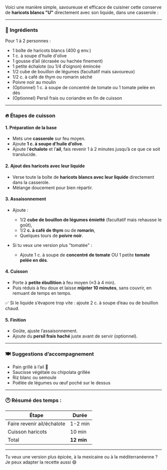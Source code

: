 Voici une manière simple, savoureuse et efficace de cuisiner cette conserve de **haricots blancs "U"** directement avec son liquide, dans une casserole :

---

### 🥄 **Ingrédients**

Pour 1 à 2 personnes :

* 1 boîte de haricots blancs (400 g env.)
* 1 c. à soupe d'huile d'olive
* 1 gousse d’ail (écrasée ou hachée finement)
* 1 petite échalote (ou 1/4 d’oignon) émincée
* 1/2 cube de bouillon de légumes (facultatif mais savoureux)
* 1/2 c. à café de thym ou romarin séché
* Poivre noir au moulin
* (Optionnel) 1 c. à soupe de concentré de tomate ou 1 tomate pelée en dés
* (Optionnel) Persil frais ou coriandre en fin de cuisson

---

### 🔥 **Étapes de cuisson**

#### 1. **Préparation de la base**

* Mets une **casserole** sur feu moyen.
* Ajoute **1 c. à soupe d’huile d’olive**.
* Ajoute l’**échalote** et l’**ail**, fais revenir 1 à 2 minutes jusqu’à ce que ce soit translucide.

#### 2. **Ajout des haricots avec leur liquide**

* Verse toute la boîte de **haricots blancs avec leur liquide** directement dans la casserole.
* Mélange doucement pour bien répartir.

#### 3. **Assaisonnement**

* Ajoute :

  * 1/2 **cube de bouillon de légumes émietté** (facultatif mais rehausse le goût),
  * 1/2 **c. à café de thym** ou de **romarin**,
  * Quelques tours de **poivre noir**.

* Si tu veux une version plus "tomatée" :

  * Ajoute 1 c. à soupe de **concentré de tomate** OU 1 petite **tomate pelée en dés**.

#### 4. **Cuisson**

* Porte à **petite ébullition** à feu moyen (≈3 à 4 min).
* Puis réduis à feu doux et laisse **mijoter 10 minutes**, sans couvrir, en remuant de temps en temps.

✅ Si le liquide s’évapore trop vite : ajoute 2 c. à soupe d’eau ou de bouillon chaud.

#### 5. **Finition**

* Goûte, ajuste l’assaisonnement.
* Ajoute du **persil frais haché** juste avant de servir (optionnel).

---

### 🍽️ **Suggestions d’accompagnement**

* Pain grillé à l’ail 🥖
* Saucisse végétale ou chipolata grillée
* Riz blanc ou semoule
* Poêlée de légumes ou œuf poché sur le dessus

---

### 🕐 Résumé des temps :

| Étape                      | Durée      |
| -------------------------- | ---------- |
| Faire revenir ail/échalote | 1-2 min    |
| Cuisson haricots           | 10 min     |
| Total                      | **12 min** |

---

Tu veux une version plus épicée, à la mexicaine ou à la méditerranéenne ? Je peux adapter la recette aussi 😄